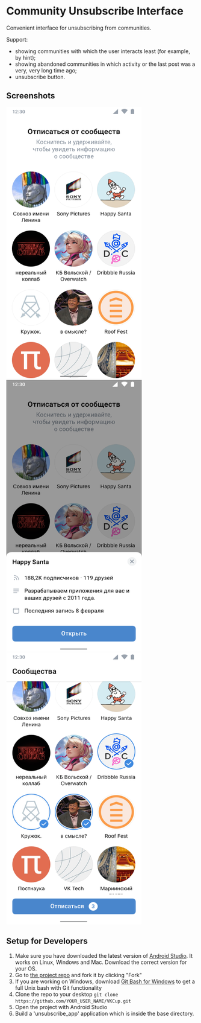 # Community Unsubscribe Interface

Convenient interface for unsubscribing from communities.

Support:

* showing communities with which the user interacts least (for example, by hint);
* showing abandoned communities in which activity or the last post was a very, very long time ago;
* unsubscribe button.

## Screenshots
<img src="/screenshots/unsubscribe1.png" width="360" height="720"> <img src="/screenshots/unsubscribe2.png" width="360" height="720"> <img src="/screenshots/unsubscribe3.png" width="360" height="720">

## Setup for Developers
1. Make sure you have downloaded the latest version of [Android Studio](https://developer.android.com/sdk/index.html). It works on Linux, Windows and Mac. Download the correct version for your OS.
2. Go to [the project repo](https://github.com/Nekobitlz/VKCup) and fork it by clicking "Fork"
3. If you are working on Windows, download [Git Bash for Windows](https://git-for-windows.github.io/) to get a full Unix bash with Git functionality
4. Clone the repo to your desktop `git clone https://github.com/YOUR_USER_NAME/VKCup.git`
5. Open the project with Android Studio
6. Build a 'unsubscribe_app' application which is inside the base directory.
